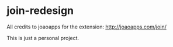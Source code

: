 # join-redesign

All credits to joaoapps for the extension: http://joaoapps.com/join/

This is just a personal project.
